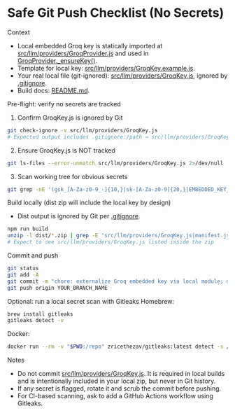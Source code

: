 # Safe Git Push Checklist (No Secrets)

Context

- Local embedded Groq key is statically imported at [src/llm/providers/GroqProvider.js](src/llm/providers/GroqProvider.js:8) and used in [GroqProvider._ensureKey()](src/llm/providers/GroqProvider.js:145).
- Template for local key: [src/llm/providers/GroqKey.example.js](src/llm/providers/GroqKey.example.js:1).
- Your real local file (git-ignored): [src/llm/providers/GroqKey.js](src/llm/providers/GroqKey.js:1), ignored by [.gitignore](.gitignore:153).
- Build docs: [README.md](README.md:133).

Pre-flight: verify no secrets are tracked

1. Confirm GroqKey.js is ignored by Git

```bash
git check-ignore -v src/llm/providers/GroqKey.js
# Expected output includes .gitignore:/path → src/llm/providers/GroqKey.js
```

2. Ensure GroqKey.js is NOT tracked

```bash
git ls-files --error-unmatch src/llm/providers/GroqKey.js 2>/dev/null || echo "Not tracked (OK)"
```

3. Scan working tree for obvious secrets

```bash
git grep -nE '(gsk_[A-Za-z0-9_-]{10,}|sk-[A-Za-z0-9]{20,}|EMBEDDED_KEY_B64|api[_-]?key)' -- ':!src/llm/providers/GroqKey.example.js' || echo "No obvious secrets found"
```

Build locally (dist zip will include the local key by design)

- Dist output is ignored by Git per [.gitignore](.gitignore:18).

```bash
npm run build
unzip -l dist/*.zip | grep -E 'src/llm/providers/GroqKey.js|manifest.json'
# Expect to see src/llm/providers/GroqKey.js listed inside the zip
```

Commit and push

```bash
git status
git add -A
git commit -m "chore: externalize Groq embedded key via local module; docs updated"
git push origin YOUR_BRANCH_NAME
```

Optional: run a local secret scan with Gitleaks
Homebrew:

```bash
brew install gitleaks
gitleaks detect -v
```

Docker:

```bash
docker run --rm -v "$PWD:/repo" zricethezav/gitleaks:latest detect -s /repo -v
```

Notes

- Do not commit [src/llm/providers/GroqKey.js](src/llm/providers/GroqKey.js:1). It is required in local builds and is intentionally included in your local zip, but never in Git history.
- If any secret is flagged, rotate it and scrub the commit before pushing.
- For CI-based scanning, ask to add a GitHub Actions workflow using Gitleaks.
